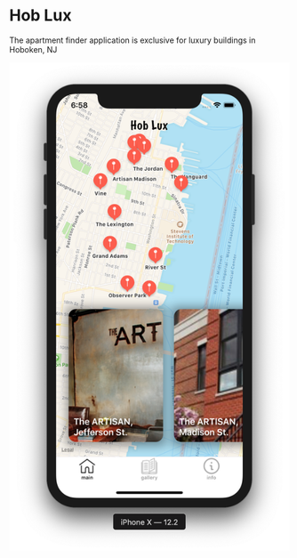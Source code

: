 # Hob Lux

The apartment finder application is exclusive for luxury buildings in Hoboken, NJ

<p width="200">
<img src="img/main.png">
</p>

